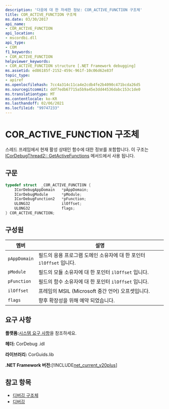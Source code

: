 ```yaml
---
description: '다음에 대 한 자세한 정보: COR_ACTIVE_FUNCTION 구조체'
title: COR_ACTIVE_FUNCTION 구조체
ms.date: 03/30/2017
api_name:
- COR_ACTIVE_FUNCTION
api_location:
- mscordbi.dll
api_type:
- COM
f1_keywords:
- COR_ACTIVE_FUNCTION
helpviewer_keywords:
- COR_ACTIVE_FUNCTION structure [.NET Framework debugging]
ms.assetid: ed86185f-2152-459c-961f-10c06d62e83f
topic_type:
- apiref
ms.openlocfilehash: 7cc4a314c11ca4e2cdb4fe2b4090c471bcda26d5
ms.sourcegitcommit: ddf7edb67715a5b9a45e3dd44536dabc153c1de0
ms.translationtype: MT
ms.contentlocale: ko-KR
ms.lasthandoff: 02/06/2021
ms.locfileid: "99747233"
---
```

# <a name="cor_active_function-structure"></a>COR_ACTIVE_FUNCTION 구조체

스레드 프레임에서 현재 활성 상태인 함수에 대한 정보를 포함합니다. 이 구조는 [ICorDebugThread2:: GetActiveFunctions](icordebugthread2-getactivefunctions-method.md) 메서드에서 사용 됩니다.  
  
## <a name="syntax"></a>구문  
  
```cpp  
typedef struct  _COR_ACTIVE_FUNCTION {  
    ICorDebugAppDomain   *pAppDomain;  
    ICorDebugModule      *pModule;  
    ICorDebugFunction2   *pFunction;  
    ULONG32              ilOffset;  
    ULONG32              flags;  
} COR_ACTIVE_FUNCTION;  
```  
  
## <a name="members"></a>구성원  
  
|멤버|설명|  
|------------|-----------------|  
|`pAppDomain`|필드의 응용 프로그램 도메인 소유자에 대 한 포인터 `ilOffset` 입니다.|  
|`pModule`|필드의 모듈 소유자에 대 한 포인터 `ilOffset` 입니다.|  
|`pFunction`|필드의 함수 소유자에 대 한 포인터 `ilOffset` 입니다.|  
|`ilOffset`|프레임의 MSIL (Microsoft 중간 언어) 오프셋입니다.|  
|`flags`|향후 확장성을 위해 예약 되었습니다.|  
  
## <a name="requirements"></a>요구 사항  

 **플랫폼:**[시스템 요구 사항](../../get-started/system-requirements.md)을 참조하세요.  
  
 **헤더:** CorDebug .idl  
  
 **라이브러리:** CorGuids.lib  
  
 **.NET Framework 버전:**[!INCLUDE[net_current_v20plus](../../../../includes/net-current-v20plus-md.md)]  
  
## <a name="see-also"></a>참고 항목

- [디버깅 구조체](debugging-structures.md)
- [디버깅](index.md)
